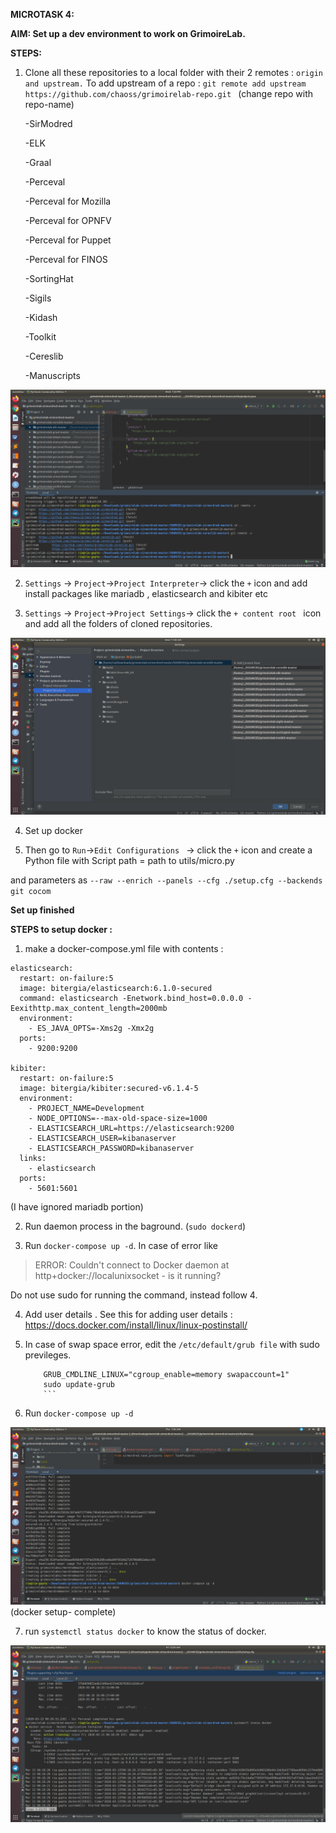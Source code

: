 **MICROTASK 4:**

**AIM: Set up a dev environment to work on GrimoireLab.**

**STEPS:**


1. Clone all these repositories to a local folder with their 2 remotes : ```origin and upstream.``` 
To add upstream of a repo : ```git remote add upstream https://github.com/chaoss/grimoirelab-repo.git ```  (change repo with repo-name)

	-SirModred

	-ELK

	-Graal

	-Perceval

	-Perceval for Mozilla

	-Perceval for OPNFV

	-Perceval for Puppet

	-Perceval for FINOS

	-SortingHat

	-Sigils

	-Kidash

	-Toolkit

	-Cereslib

	-Manuscripts

![Image description](https://github.com/ria18405/Microtasks/blob/master/Microtask4/remotes.png)

2. ```Settings``` -> ```Project```->```Project Interpreter```-> click the ```+``` icon and add install packages like mariadb , elasticsearch and kibiter etc

3. ```Settings``` -> ```Project```->```Project Settings```-> click the ```+ content root ``` icon and add all the folders of cloned repositories.

![Image description](https://github.com/ria18405/Microtasks/blob/master/Microtask4/ProjectStructure.png)

4. Set up docker 

5. Then go to ```Run```->```Edit Configurations ``` -> click the ```+``` icon and create a Python file with Script path = path to utils/micro.py 

and parameters as ```--raw --enrich --panels --cfg ./setup.cfg --backends git cocom```

**Set up finished**

**STEPS to setup docker :**

1. make a docker-compose.yml file with contents : 
```
elasticsearch:
  restart: on-failure:5
  image: bitergia/elasticsearch:6.1.0-secured
  command: elasticsearch -Enetwork.bind_host=0.0.0.0 -Eexithttp.max_content_length=2000mb
  environment:
    - ES_JAVA_OPTS=-Xms2g -Xmx2g
  ports:
    - 9200:9200

kibiter:
  restart: on-failure:5
  image: bitergia/kibiter:secured-v6.1.4-5
  environment:
    - PROJECT_NAME=Development
    - NODE_OPTIONS=--max-old-space-size=1000
    - ELASTICSEARCH_URL=https://elasticsearch:9200
    - ELASTICSEARCH_USER=kibanaserver
    - ELASTICSEARCH_PASSWORD=kibanaserver
  links:
    - elasticsearch
  ports:
    - 5601:5601

``` 
(I have ignored mariadb portion)

2. Run daemon process in the baground.  (```sudo dockerd```)

3. Run ```docker-compose up -d```. In case of error like 
> ERROR: Couldn't connect to Docker daemon at http+docker://localunixsocket - is it running? 

Do not use sudo for running the command, instead follow 4.

4. Add user details . See this for adding user details : https://docs.docker.com/install/linux/linux-postinstall/

6. In case of swap space error, edit the ```/etc/default/grub file``` with sudo previleges.
	```
	    GRUB_CMDLINE_LINUX="cgroup_enable=memory swapaccount=1" 
		sudo update-grub
		```

5. Run ```docker-compose up -d```

![Image description](https://github.com/ria18405/Microtasks/blob/master/Microtask4/dockersetup.png)
(docker setup- complete)


7. run ```systemctl status docker``` to know the status of docker.

![Image description](https://github.com/ria18405/Microtasks/blob/master/Microtask4/dockeractive.png)	


